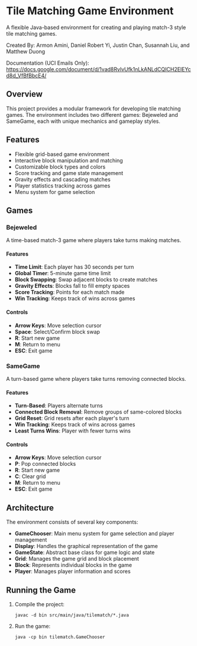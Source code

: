# Tile Matching Game Environment

A flexible Java-based environment for creating and playing match-3 style tile matching games.

Created By: Armon Amini, Daniel Robert Yi, Justin Chan, Susannah Liu, and Matthew Duong

Documentation (UCI Emails Only): https://docs.google.com/document/d/1vad8RvlvUfk1nLkANLdCQICH2ElEYcd8d_VfBfBbcE4/
  
## Overview

This project provides a modular framework for developing tile matching games. The environment includes two different games: Bejeweled and SameGame, each with unique mechanics and gameplay styles.

## Features

- Flexible grid-based game environment
- Interactive block manipulation and matching
- Customizable block types and colors
- Score tracking and game state management
- Gravity effects and cascading matches
- Player statistics tracking across games
- Menu system for game selection

## Games

### Bejeweled

A time-based match-3 game where players take turns making matches.

#### Features

- **Time Limit**: Each player has 30 seconds per turn
- **Global Timer**: 5-minute game time limit
- **Block Swapping**: Swap adjacent blocks to create matches
- **Gravity Effects**: Blocks fall to fill empty spaces
- **Score Tracking**: Points for each match made
- **Win Tracking**: Keeps track of wins across games

#### Controls

- **Arrow Keys**: Move selection cursor
- **Space**: Select/Confirm block swap
- **R**: Start new game
- **M**: Return to menu
- **ESC**: Exit game

### SameGame

A turn-based game where players take turns removing connected blocks.

#### Features

- **Turn-Based**: Players alternate turns
- **Connected Block Removal**: Remove groups of same-colored blocks
- **Grid Reset**: Grid resets after each player's turn
- **Win Tracking**: Keeps track of wins across games
- **Least Turns Wins**: Player with fewer turns wins

#### Controls

- **Arrow Keys**: Move selection cursor
- **P**: Pop connected blocks
- **R**: Start new game
- **C**: Clear grid
- **M**: Return to menu
- **ESC**: Exit game

## Architecture

The environment consists of several key components:

- **GameChooser**: Main menu system for game selection and player management
- **Display**: Handles the graphical representation of the game
- **GameState**: Abstract base class for game logic and state
- **Grid**: Manages the game grid and block placement
- **Block**: Represents individual blocks in the game
- **Player**: Manages player information and scores

## Running the Game

1. Compile the project:

   ```
   javac -d bin src/main/java/tilematch/*.java
   ```

2. Run the game:
   ```
   java -cp bin tilematch.GameChooser
   ```

